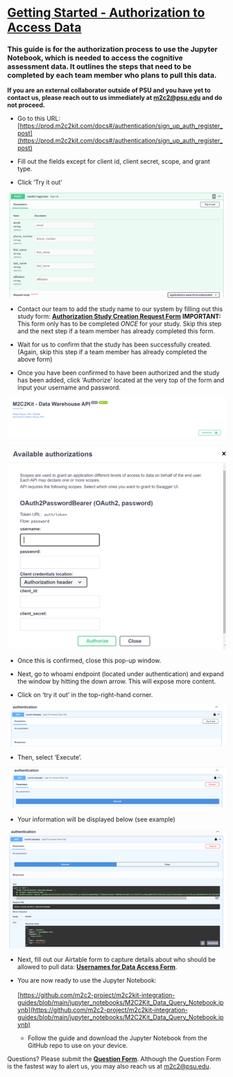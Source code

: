 # <span style="text-decoration:underline;">Getting Started - Authorization to Access Data</span>

### This guide is for the authorization process to use the Jupyter Notebook, which is needed to access the cognitive assessment data. It outlines the steps that need to be completed by each team member who plans to pull this data.

**If you are an external collaborator outside of PSU and you have yet to contact us, please reach out to us immediately at m2c2@psu.edu and do not proceed.**  

* Go to this URL: [https://prod.m2c2kit.com/docs#/authentication/sign_up_auth_register_post](https://prod.m2c2kit.com/docs#/authentication/sign_up_auth_register_post)  

* Fill out the fields except for client id, client secret, scope, and grant type. 

* Click ‘Try it out’  

![Click ‘Try it out’](authorize_register.png "Click ‘Try it out’")

* Contact our team to add the study name to our system by filling out this study form: **[Authorization Study Creation Request Form](https://airtable.com/app0JQhjqc5VNZMpZ/shrAqgkD5GD3hHOKI)**  **IMPORTANT:** This form only has to be completed *ONCE* for your study. Skip this step and the next step if a team member has already completed this form.

* Wait for us to confirm that the study has been successfully created. (Again, skip this step if a team member has already completed the above form)
* Once you have been confirmed to have been authorized and the study has been added, click ‘Authorize’ located at the very top of the form and input your username and password.  

![Once you have been confirmed to have been authorized and the study has been added, click ‘Authorize’ located at the very top of the form and input your username and password.](authorize_register2.png "Once you have been confirmed to have been authorized and the study has been added, click ‘Authorize’ located at the very top of the form and input your username and password.")

![Once you have been confirmed to have been authorized and the study has been added, click ‘Authorize’ located at the very top of the form and input your username and password.](authorize_register3.png "Once you have been confirmed to have been authorized and the study has been added, click ‘Authorize’ located at the very top of the form and input your username and password.")

* Once this is confirmed, close this pop-up window.  

* Next, go to whoami endpoint (located under authentication) and expand the window by hitting the down arrow. This will expose more content.
   
* Click on ‘try it out’ in the top-right-hand corner.



![Click on ‘try it out’ in the top-right-hand corner.](authorize_register4.png "Click on ‘try it out’ in the top-right-hand corner.")



* Then, select ‘Execute’. 




![Then, select ‘Execute’.](authorize_register5.png "Then, select ‘Execute’.")




* Your information will be displayed below (see example)


![Your information will be displayed below (see example)](authorize_register6.png "Your information will be displayed below (see example)")

* Next, fill out our Airtable form to capture details about who should be allowed to pull data: **[Usernames for Data Access Form](https://airtable.com/app0JQhjqc5VNZMpZ/shr2FrUEAeaZV7RzF)**.
* You are now ready to use the Jupyter Notebook:  \
 \
[https://github.com/m2c2-project/m2c2kit-integration-guides/blob/main/jupyter_notebooks/M2C2Kit_Data_Query_Notebook.ipynb](https://github.com/m2c2-project/m2c2kit-integration-guides/blob/main/jupyter_notebooks/M2C2Kit_Data_Query_Notebook.ipynb)  

    * Follow the guide and download the Jupyter Notebook from the GitHub repo to use on your device.  

Questions? Please submit the **[Question Form](https://airtable.com/app0JQhjqc5VNZMpZ/shrFeHYs7coh4FEni)**. Although the Question Form is the fastest way to alert us, you may also reach us at m2c2@psu.edu. 
